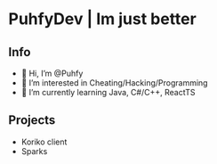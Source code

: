 # PuhfyDev | Im just better

## Info
- 👋 Hi, I’m @Puhfy
- 👀 I’m interested in Cheating/Hacking/Programming
- 📖 I’m currently learning Java, C#/C++, ReactTS

## Projects
- Koriko client
- Sparks
